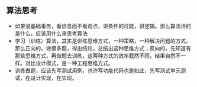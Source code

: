 ## 算法思考

- 如果说基础事务，看信息而不看观点，讲条件的可能，讲逻辑。那么算法讲的是什么，应该用什么来思考算法
- 学习（训练）算法，其实是训练思维方式，一种策略，一种解决问题的方式。
那么正向的，做很多题，得出结论，总结出这种思维方式；反向的，先知道有那些思维方式，再做题去训练。这两种方式的效率截然不同，结果自然不一样。对比设计模式，是一种工程思维方式。
- 训练做题，应该先写测试用例，也许写功能代码也是如此，先写测试单元测试，在设计实现，在实现。